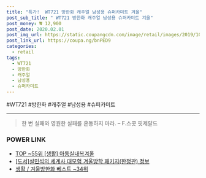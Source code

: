 ```yaml
--- 
title: "특가!  WT721 방한화 캐주얼 남성용 슈퍼카미트 겨울" 
post_sub_title: " WT721 방한화 캐주얼 남성용 슈퍼카미트 겨울" 
post_money: ₩ 12,900 
post_date: 2020.02.01 
post_img_url: https://static.coupangcdn.com/image/retail/images/2019/10/30/14/1/28809fd3-6ebb-431f-8718-77060a9b619d.jpg 
post_link_url: https://coupa.ng/bnPED9 
categories: 
  - retail 
tags: 
  - WT721 
  - 방한화 
  - 캐주얼 
  - 남성용 
  - 슈퍼카미트 
--- 
```

  #WT721 #방한화 #캐주얼 #남성용 #슈퍼카미트 
<hr> 

> 한 번 실패와 영원한 실패를 혼동하지 마라. – F.스콧 핏제랄드 


### POWER LINK

* <a href="https://blog.naver.com/fasyy4321/221777594962" target="_blank"> TOP ~55위 [생활] 아동실내복겨울</a>
* <a href="https://blog.naver.com/fasyy4321/221765676255" target="_blank">[도서]설민석의 세계사 대모험 겨울방학 패키지(한정판) 정보</a>
* <a href="https://blog.naver.com/santokki14/221792094886" target="_blank">생활 / 겨울방한화 베스트 ~34위</a>
